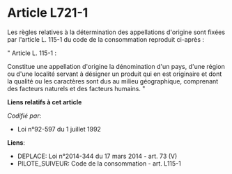 # Article L721-1

Les règles relatives à la détermination des appellations d'origine sont fixées par l'article L. 115-1 du code de la
consommation reproduit ci-après : 

" Article L. 115-1 : 

Constitue une appellation d'origine la dénomination d'un pays, d'une région ou d'une localité servant à désigner un produit
qui en est originaire et dont la qualité ou les caractères sont dus au milieu géographique, comprenant des facteurs naturels
et des facteurs humains. "

**Liens relatifs à cet article**

_Codifié par_:

  - Loi n°92-597 du 1 juillet 1992

**Liens**:

  - DEPLACE: Loi n°2014-344 du 17 mars 2014 - art. 73 (V)
  - PILOTE_SUIVEUR: Code de la consommation - art. L115-1
